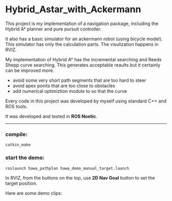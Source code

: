 # Hybrid_Astar_with_Ackermann

This project is my implementation of a navigation package, including the Hybrid A* planner and pure pursuit controller. 

It also has a basic simulator for an ackermann robot (using bicycle model). This simulator has only the calculation parts. The visulization happens in RVIZ. 

My implementation of Hybrid A* has the incremental searching and Reeds Shepp curve searching. This generates acceptable reaults but it certainly can be improved more. 

- avoid some very short path segments that are too hard to steer
- avoid apex points that are too close to obstacles
- add numerical optimiztion module to so that the curve  

Every code in this project was developed by myself using standard C++ and ROS tools. 

It was developed and tested in **ROS Noetic**. 

-----------

### compile:
    catkin_make

### start the demo: 
    roslaunch hawa_pathplan hawa_demo_manual_target.launch

In RVIZ, from the buttons on the top, use **2D Nav Goal** button to set the target position. 


Here are some demo clips:





